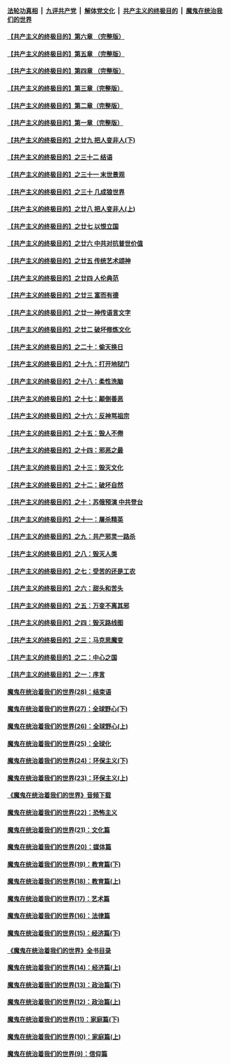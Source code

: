 ####  [法轮功真相](../../../../basic/blob/master/README.md?t=04060830) &nbsp;|&nbsp; [九评共产党](../../../../9ping.md/blob/master/README.md?t=04060830) &nbsp;|&nbsp; [解体党文化](../../../../jtdwh.md/blob/master/README.md?t=04060830)  &nbsp;|&nbsp; [共产主义的终极目的](../../../../gczydzjmd.md/blob/master/README.md?t=04060830) &nbsp;|&nbsp; [魔鬼在统治我们的世界](../../../../mgztzwmdsj.md/blob/master/README.md?t=04060830) 

#### [【共产主义的终极目的】第六章 （完整版）](../pages/nsc422/n11428913.md?t=04060830) 

#### [【共产主义的终极目的】第五章 （完整版）](../pages/nsc422/n11428912.md?t=04060830) 

#### [【共产主义的终极目的】第四章 （完整版）](../pages/nsc422/n11428907.md?t=04060830) 

#### [【共产主义的终极目的】第三章（完整版）](../pages/nsc422/n11428848.md?t=04060830) 

#### [【共产主义的终极目的】第二章（完整版）](../pages/nsc422/n11428831.md?t=04060830) 

#### [【共产主义的终极目的】第一章（完整版）](../pages/nsc422/n11417651.md?t=04060830) 

#### [【共产主义的终极目的】之廿九 把人变非人(下)](../pages/nsc422/n11344140.md?t=04060830) 

#### [【共产主义的终极目的】之三十二 结语](../pages/nsc422/n11360535.md?t=04060830) 

#### [【共产主义的终极目的】之三十一 末世景观](../pages/nsc422/n11351129.md?t=04060830) 

#### [【共产主义的终极目的】之三十 几成狼世界](../pages/nsc422/n11348280.md?t=04060830) 

#### [【共产主义的终极目的】之廿八 把人变非人(上)](../pages/nsc422/n11340492.md?t=04060830) 

#### [【共产主义的终极目的】之廿七 以恨立国](../pages/nsc422/n11336944.md?t=04060830) 

#### [【共产主义的终极目的】之廿六 中共对抗普世价值](../pages/nsc422/n11324785.md?t=04060830) 

#### [【共产主义的终极目的】之廿五 传统艺术颂神](../pages/nsc422/n11296396.md?t=04060830) 

#### [【共产主义的终极目的】之廿四 人伦典范](../pages/nsc422/n11296397.md?t=04060830) 

#### [【共产主义的终极目的】之廿三 富而有德](../pages/nsc422/n11283598.md?t=04060830) 

#### [【共产主义的终极目的】之廿一 神传语言文字](../pages/nsc422/n11263265.md?t=04060830) 

#### [【共产主义的终极目的】之廿二 破坏修炼文化](../pages/nsc422/n11245728.md?t=04060830) 

#### [【共产主义的终极目的】之二十：偷天换日](../pages/nsc422/n11238846.md?t=04060830) 

#### [【共产主义的终极目的】之十九：打开地狱门](../pages/nsc422/n11206376.md?t=04060830) 

#### [【共产主义的终极目的】之十八：柔性洗脑](../pages/nsc422/n11199994.md?t=04060830) 

#### [【共产主义的终极目的】之十七：颠倒善恶](../pages/nsc422/n11179782.md?t=04060830) 

#### [【共产主义的终极目的】之十六：反神骂祖宗](../pages/nsc422/n11166798.md?t=04060830) 

#### [【共产主义的终极目的】之十五：毁人不倦](../pages/nsc422/n11166792.md?t=04060830) 

#### [【共产主义的终极目的】之十四：邪恶之最](../pages/nsc422/n11150249.md?t=04060830) 

#### [【共产主义的终极目的】之十三：毁灭文化](../pages/nsc422/n11135227.md?t=04060830) 

#### [【共产主义的终极目的】之十二：破坏自然](../pages/nsc422/n11135214.md?t=04060830) 

#### [【共产主义的终极目的】之十：苏俄预演 中共登台](../pages/nsc422/n11118424.md?t=04060830) 

#### [【共产主义的终极目的】之十一：屠杀精英](../pages/nsc422/n11118442.md?t=04060830) 

#### [【共产主义的终极目的】之九：共产邪灵一路杀](../pages/nsc422/n11114139.md?t=04060830) 

#### [【共产主义的终极目的】之八：毁灭人类](../pages/nsc422/n11108503.md?t=04060830) 

#### [【共产主义的终极目的】之七：受苦的还是工农](../pages/nsc422/n11101809.md?t=04060830) 

#### [【共产主义的终极目的】之六：甜头和苦头](../pages/nsc422/n11096971.md?t=04060830) 

#### [【共产主义的终极目的】之五：万变不离其邪](../pages/nsc422/n11091285.md?t=04060830) 

#### [【共产主义的终极目的】之四：毁灭路线图](../pages/nsc422/n11086284.md?t=04060830) 

#### [【共产主义的终极目的】之三：马克思魔变](../pages/nsc422/n11061941.md?t=04060830) 

#### [【共产主义的终极目的】之二：中心之国](../pages/nsc422/n11047728.md?t=04060830) 

#### [【共产主义的终极目的】之一：序言](../pages/nsc422/n11086077.md?t=04060830) 

#### [魔鬼在统治着我们的世界(28)：结束语](../pages/nsc422/n10936246.md?t=04060830) 

#### [魔鬼在统治着我们的世界(27)：全球野心(下)](../pages/nsc422/n10928319.md?t=04060830) 

#### [魔鬼在统治着我们的世界(26)：全球野心(上)](../pages/nsc422/n10900318.md?t=04060830) 

#### [魔鬼在统治着我们的世界(25)：全球化](../pages/nsc422/n10788205.md?t=04060830) 

#### [魔鬼在统治着我们的世界(24)：环保主义(下)](../pages/nsc422/n10695307.md?t=04060830) 

#### [魔鬼在统治着我们的世界(23)：环保主义(上)](../pages/nsc422/n10688613.md?t=04060830) 

#### [《魔鬼在统治着我们的世界》音频下载](../pages/nsc422/n10635553.md?t=04060830) 

#### [魔鬼在统治着我们的世界(22)：恐怖主义](../pages/nsc422/n10614727.md?t=04060830) 

#### [魔鬼在统治着我们的世界(21)：文化篇](../pages/nsc422/n10597706.md?t=04060830) 

#### [魔鬼在统治着我们的世界(20)：媒体篇](../pages/nsc422/n10586579.md?t=04060830) 

#### [魔鬼在统治着我们的世界(19)：教育篇(下)](../pages/nsc422/n10564808.md?t=04060830) 

#### [魔鬼在统治着我们的世界(18)：教育篇(上)](../pages/nsc422/n10526970.md?t=04060830) 

#### [魔鬼在统治着我们的世界(17)：艺术篇](../pages/nsc422/n10499093.md?t=04060830) 

#### [魔鬼在统治着我们的世界(16)：法律篇](../pages/nsc422/n10485969.md?t=04060830) 

#### [魔鬼在统治着我们的世界(15)：经济篇(下)](../pages/nsc422/n10469975.md?t=04060830) 

#### [《魔鬼在统治着我们的世界》全书目录](../pages/nsc422/n10464261.md?t=04060830) 

#### [魔鬼在统治着我们的世界(14)：经济篇(上)](../pages/nsc422/n10457370.md?t=04060830) 

#### [魔鬼在统治着我们的世界(13)：政治篇(下)](../pages/nsc422/n10448270.md?t=04060830) 

#### [魔鬼在统治着我们的世界(12)：政治篇(上)](../pages/nsc422/n10444576.md?t=04060830) 

#### [魔鬼在统治着我们的世界(11)：家庭篇(下)](../pages/nsc422/n10440961.md?t=04060830) 

#### [魔鬼在统治着我们的世界(10)：家庭篇(上)](../pages/nsc422/n10435448.md?t=04060830) 

#### [魔鬼在统治着我们的世界(9)：信仰篇](../pages/nsc422/n10432159.md?t=04060830) 

